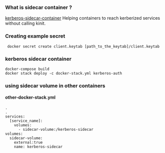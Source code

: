 ### What is sidecar container ?
[kerberos-sidecar-container](https://www.openshift.com/blog/kerberos-sidecar-container)
Helping containers to reach kerberized services without calling kinit.

### Creating example secret
``` docker secret create client.keytab [path_to_the_keytab]/client.keytab```

### kerberos sidecar container

```
docker-compose build
docker stack deploy -c docker-stack.yml kerberos-auth
```
### using sidecar volume in other containers

#### other-docker-stack.yml
```
.
.
services:
  [service_name]:
    volumes:
      - sidecar-volume:/kerberos-sidecar
volumes:
  sidecar-volume:
    external:true
    name: kerberos-sidecar
```
